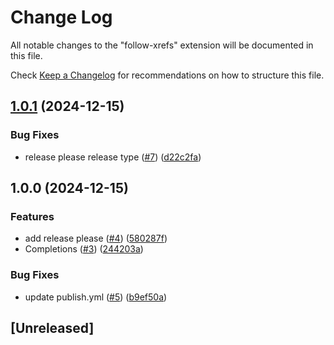 # Change Log

All notable changes to the "follow-xrefs" extension will be documented in this file.

Check [Keep a Changelog](http://keepachangelog.com/) for recommendations on how to structure this file.

## [1.0.1](https://github.com/bsmth/follow-xrefs/compare/v1.0.0...v1.0.1) (2024-12-15)


### Bug Fixes

* release please release type ([#7](https://github.com/bsmth/follow-xrefs/issues/7)) ([d22c2fa](https://github.com/bsmth/follow-xrefs/commit/d22c2fa66628a31aba828d6bd614fdf9e465c138))

## 1.0.0 (2024-12-15)


### Features

* add release please ([#4](https://github.com/bsmth/follow-xrefs/issues/4)) ([580287f](https://github.com/bsmth/follow-xrefs/commit/580287f55565c1e95c20513736a24081ccebd530))
* Completions ([#3](https://github.com/bsmth/follow-xrefs/issues/3)) ([244203a](https://github.com/bsmth/follow-xrefs/commit/244203a0498f1bf0e8a1641bb729f40922ecf879))


### Bug Fixes

* update publish.yml ([#5](https://github.com/bsmth/follow-xrefs/issues/5)) ([b9ef50a](https://github.com/bsmth/follow-xrefs/commit/b9ef50a2eea2b7a388e503bbf8cf9aa4e1149c49))

## [Unreleased]
